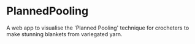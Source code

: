 # PlannedPooling
A web app to visualise the 'Planned Pooling' technique for crocheters to make stunning blankets from variegated yarn.
